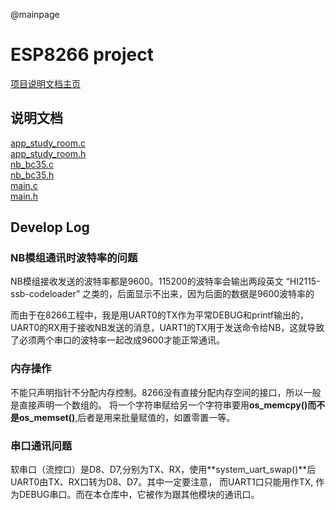@mainpage
# ESP8266 project
[项目说明文档主页](https://gorgeous2017.github.io/StudyRoomESP8266/)

## 说明文档
[app_study_room.c](esp8266_centre_NB/doxygen/html/app__study__room_8c.html)   
[app_study_room.h](esp8266_centre_NB/doxygen/html/app__study__room_8h.html)  
[nb_bc35.c](esp8266_centre_NB/doxygen/html/nb__bc35_8c.html)   
[nb_bc35.h](esp8266_centre_NB/doxygen/html/nb__bc35_8h.html)  
[main.c](esp8266_centre_NB/doxygen/html/user__main_8c.html)  
[main.h](esp8266_centre_NB/doxygen/html/user__main_8h.html)  


## Develop Log
### NB模组通讯时波特率的问题

NB模组接收发送的波特率都是9600。115200的波特率会输出两段英文
“HI2115-ssb-codeloader” 之类的，后面显示不出来，因为后面的数据是9600波特率的

而由于在8266工程中，我是用UART0的TX作为平常DEBUG和printf输出的，UART0的RX用于接收NB发送的消息，UART1的TX用于发送命令给NB，这就导致了必须两个串口的波特率一起改成9600才能正常通讯。

### 内存操作
不能只声明指针不分配内存控制。8266没有直接分配内存空间的接口，所以一般是直接声明一个数组的。
将一个字符串赋给另一个字符串要用**os_memcpy()**而不是**os_memset()**,后者是用来批量赋值的，如置零置一等。

### 串口通讯问题
软串口（流控口）是D8、D7,分别为TX、RX，使用**system_uart_swap()**后UART0由TX、RX口转为D8、D7。其中一定要注意，
而UART1口只能用作TX, 作为DEBUG串口。而在本仓库中，它被作为跟其他模块的通讯口。

